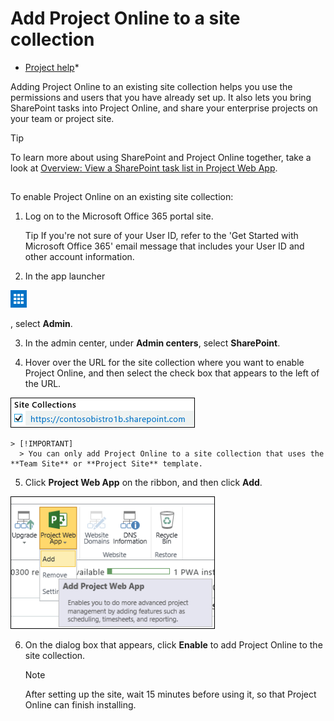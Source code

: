 
# Add Project Online to a site collection

 * [Project help](afac1e38-1219-4a88-bd22-81534778d528.md)* 
  
    
    

Adding Project Online to an existing site collection helps you use the permissions and users that you have already set up. It also lets you bring SharePoint tasks into Project Online, and share your enterprise projects on your team or project site.
> [!TIP]
> To learn more about using SharePoint and Project Online together, take a look at  [Overview: View a SharePoint task list in Project Web App](720757ef-545c-4635-98f9-c231d662561b.md). 
  
    
    


## 
<a name="__top"> </a>

To enable Project Online on an existing site collection:
  
    
    

1. Log on to the Microsoft Office 365 portal site.
    
    Tip If you're not sure of your User ID, refer to the 'Get Started with Microsoft Office 365' email message that includes your User ID and other account information.
    
  
2. In the app launcher 
  
    
    
![App launcher button](images/9f0af1b1-86e6-43d0-8cee-90132efd4131.png)
  
    
    
, select **Admin**.
    
  
3. In the admin center, under **Admin centers**, select **SharePoint**.
    
  
4. Hover over the URL for the site collection where you want to enable Project Online, and then select the check box that appears to the left of the URL.
    
    
  
    
    
![Site Collections check box](images/fa112993-ceb2-44c4-9884-07897ebc9315.png)
  
    
    

  
    
    

  
    
    

    
    > [!IMPORTANT]
      > You can only add Project Online to a site collection that uses the **Team Site** or **Project Site** template.
5. Click **Project Web App** on the ribbon, and then click **Add**.
    
    
  
    
    
![Project Web App > Add](images/93785041-1596-4369-9c36-ac5228a68eac.png)
  
    
    

  
    
    

  
    
    

    
  
6. On the dialog box that appears, click **Enable** to add Project Online to the site collection.
    
    > [!NOTE]
      > After setting up the site, wait 15 minutes before using it, so that Project Online can finish installing. 
